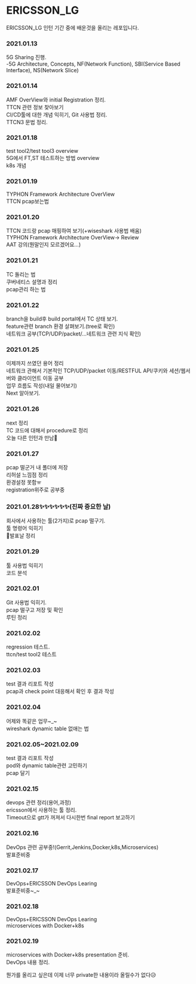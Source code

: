 # ERICSSON_LG
ERICSSON_LG 인턴 기간 중에 배운것을 올리는 레포입니다.

### 2021.01.13
5G Sharing 진행.<br>
-5G Architecture, Concepts, NF(Network Function), SBI(Service Based Interface), NS(Network Slice)

### 2021.01.14
AMF OverView와 initial Registration 정리.<br>
TTCN 관련 정보 찾아보기<br>
CI/CD툴에 대한 개념 익히기, Git 사용법 정리.<br>
TTCN3 문법 정리.

### 2021.01.18
test tool2/test tool3 overview <br>
5G에서 FT,ST 테스트하는 방법 overview<br> 
k8s 개념

### 2021.01.19
TYPHON Framework Architecture OverView<br>
TTCN pcap보는법

### 2021.01.20
TTCN 코드랑 pcap 매핑하여 보기(+wiseshark 사용법 배움)<br>
TYPHON Framework Architecture OverView-> Review<br>
AAT 강의(뭔말인지 모르겠어요...)

### 2021.01.21
TC 돌리는 법<br>
쿠버네티스 설명과 정리<br>
pcap관리 하는 법 

### 2021.01.22
branch을 build후 build portal에서 TC 상태 보기.<br>
feature관련 branch 환경 살펴보기.(tree로 확인)<br>
네트워크 공부(TCP/UDP/packet/...네트워크 관련 지식 확인)<br>

### 2021.01.25
이제까지 쓰였던 용어 정리<br>
네트워크 관해서 기본적인 TCP/UDP/packet 이동/RESTFUL API/쿠키와 세션/웹서버와 클라이언트 이동 공부<br>
업무 흐름도 작성(내일 물어보기)<br>
Next 알아보기.<br>

### 2021.01.26
next 정리<br>
TC 코드에 대해서 procedure로 정리<br>
오늘 다른 인턴과 만남🥰

### 2021.01.27
pcap 떨군거 내 폴더에 저장<br>
리허설 느낌점 정리<br>
환경설정 못함ㅠ<br>
registration위주로 공부중

### 2021.01.28✨✨✨✨✨✨(진짜 중요한 날)
회사에서 사용하는 툴(2가지)로 pcap 떨구기.<br>
툴 명령어 익히기<br>
🎊발표날 정리

### 2021.01.29
툴 사용법 익히기<br>
코드 분석

### 2021.02.01
Git 사용법 익히기.<br>
pcap 떨구고 저장 및 확인<br>
루틴 정리

### 2021.02.02
regression 테스트.<br>
ttcn/test tool2 테스트

### 2021.02.03
test 결과 리포트 작성<br>
pcap과 check point 대응해서 확인 후 결과 작성 

### 2021.02.04
어제와 똑같은 업무~_~<br>
wireshark dynamic table 없애는 법

### 2021.02.05~2021.02.09
test 결과 리포트 작성<br>
pod와 dynamic table관련 고민하기<br>
pcap 달기

### 2021.02.15
devops 관련 정리(용어,과정)<br>
ericsson에서 사용하는 툴 정리.<br>
Timeout으로 gtt가 꺼져서 다시한번 final report 보고하기 

### 2021.02.16
DevOps 관련 공부중!(Gerrit,Jenkins,Docker,k8s,Microservices)<br>
발표준비중

### 2021.02.17
DevOps+ERICSSON DevOps Learing<br>
발표준비중~_~

### 2021.02.18
DevOps+ERICSSON DevOps Learing<br>
microservices with Docker+k8s 

### 2021.02.19
microservices with Docker+k8s presentation 준비.<br>
DevOps 내용 정리.

뭔가를 올리고 싶은데 이제 너무 private한 내용이라 올릴수가 없다😥



